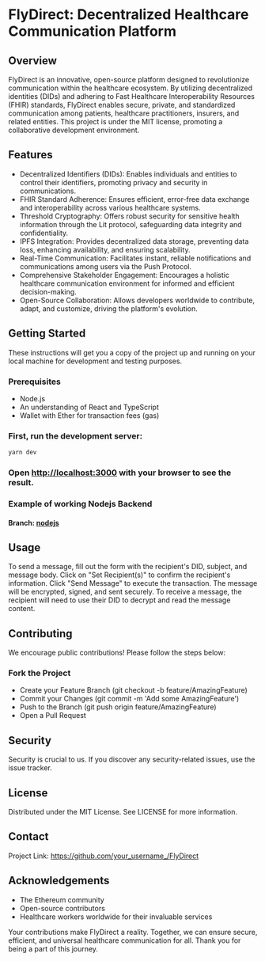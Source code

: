 # FlyDirect: Decentralized Healthcare Communication Platform

## Overview
FlyDirect is an innovative, open-source platform designed to revolutionize communication within the healthcare ecosystem. By utilizing decentralized identities (DIDs) and adhering to Fast Healthcare Interoperability Resources (FHIR) standards, FlyDirect enables secure, private, and standardized communication among patients, healthcare practitioners, insurers, and related entities. This project is under the MIT license, promoting a collaborative development environment.

## Features
- Decentralized Identifiers (DIDs): Enables individuals and entities to control their identifiers, promoting privacy and security in communications.
- FHIR Standard Adherence: Ensures efficient, error-free data exchange and interoperability across various healthcare systems.
- Threshold Cryptography: Offers robust security for sensitive health information through the Lit protocol, safeguarding data integrity and confidentiality.
- IPFS Integration: Provides decentralized data storage, preventing data loss, enhancing availability, and ensuring scalability.
- Real-Time Communication: Facilitates instant, reliable notifications and communications among users via the Push Protocol.
- Comprehensive Stakeholder Engagement: Encourages a holistic healthcare communication environment for informed and efficient decision-making.
- Open-Source Collaboration: Allows developers worldwide to contribute, adapt, and customize, driving the platform's evolution.

## Getting Started

These instructions will get you a copy of the project up and running on your local machine for development and testing purposes.

### Prerequisites
- Node.js
- An understanding of React and TypeScript
- Wallet with Ether for transaction fees (gas)



### First, run the development server:

```bash
yarn dev
```

### Open [http://localhost:3000](http://localhost:3000) with your browser to see the result.

### Example of working Nodejs Backend

#### Branch: [nodejs](https://github.com/fhirfly/flydirect/tree/node-js)

## Usage
To send a message, fill out the form with the recipient's DID, subject, and message body.
Click on "Set Recipient(s)" to confirm the recipient's information.
Click "Send Message" to execute the transaction. The message will be encrypted, signed, and sent securely.
To receive a message, the recipient will need to use their DID to decrypt and read the message content.

## Contributing
We encourage public contributions! Please follow the steps below:

### Fork the Project
- Create your Feature Branch (git checkout -b feature/AmazingFeature)
- Commit your Changes (git commit -m 'Add some AmazingFeature')
- Push to the Branch (git push origin feature/AmazingFeature)
- Open a Pull Request

## Security
Security is crucial to us. If you discover any security-related issues, use the issue tracker.

##  License
Distributed under the MIT License. See LICENSE for more information.

## Contact
Project Link: https://github.com/your_username_/FlyDirect

## Acknowledgements
- The Ethereum community
- Open-source contributors
- Healthcare workers worldwide for their invaluable services

Your contributions make FlyDirect a reality. Together, we can ensure secure, efficient, and universal healthcare communication for all. Thank you for being a part of this journey.





